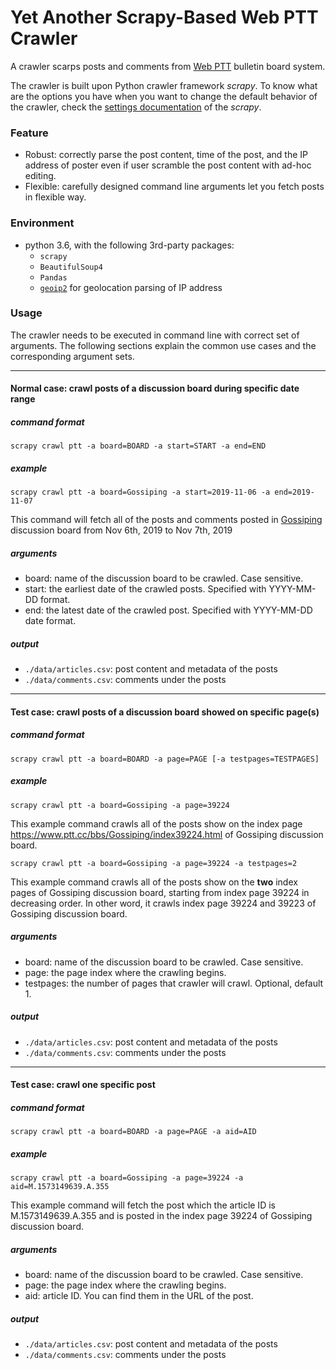 # Yet Another Scrapy-Based Web PTT Crawler

A crawler scarps posts and comments from [Web PTT](https://www.ptt.cc/bbs/index.html) bulletin board system.

The crawler is built upon Python crawler framework *scrapy*. To know what are the options you have when you want to change the default behavior of the crawler, check the [settings documentation](https://docs.scrapy.org/en/latest/topics/settings.html) of the *scrapy*.

### Feature

- Robust: correctly parse the post content, time of the post, and the IP address of poster even if user scramble the post content with ad-hoc editing.
- Flexible: carefully designed command line arguments let you fetch posts in flexible way. 

### Environment

- python 3.6, with the following 3rd-party packages:
  - `scrapy`
  - `BeautifulSoup4`
  - `Pandas`
  - [`geoip2`](https://pypi.org/project/geoip2/) for geolocation parsing of IP address

###  Usage

The crawler needs to be executed in command line with correct set of arguments.  The following sections explain the common use cases and the corresponding argument sets.

---------------------



#### Normal case: crawl posts of a discussion board during specific date range 

##### command format
`scrapy crawl ptt -a board=BOARD -a start=START -a end=END`

##### example

`scrapy crawl ptt -a board=Gossiping -a start=2019-11-06 -a end=2019-11-07`

This command will fetch all of the posts and comments posted in [Gossiping](https://www.ptt.cc/bbs/Gossiping/index.html) discussion board from Nov 6th, 2019 to Nov 7th, 2019

##### arguments

- board: name of the discussion board to be crawled. Case sensitive.
- start: the earliest date of the crawled posts. Specified with YYYY-MM-DD format. 
- end: the latest date of the crawled post. Specified with YYYY-MM-DD date format. 

##### output

- `./data/articles.csv`: post content and metadata of the posts
- `./data/comments.csv`: comments under the posts

------



#### Test case: crawl posts of a discussion board showed on specific page(s) 

##### command format

`scrapy crawl ptt -a board=BOARD -a page=PAGE [-a testpages=TESTPAGES]`

##### example

`scrapy crawl ptt -a board=Gossiping -a page=39224`

This example command crawls all of the posts show on the index page https://www.ptt.cc/bbs/Gossiping/index39224.html of Gossiping discussion board.

`scrapy crawl ptt -a board=Gossiping -a page=39224 -a testpages=2`

This example command crawls all of the posts show on the **two** index pages of Gossiping discussion board, starting from index page 39224 in decreasing order. In other word, it crawls index page 39224 and 39223 of Gossiping discussion board.

##### arguments

- board: name of the discussion board to be crawled. Case sensitive.
- page: the page index where the crawling begins. 
- testpages: the number of pages that crawler will crawl. Optional, default 1.

##### output

- `./data/articles.csv`: post content and metadata of the posts
- `./data/comments.csv`: comments under the posts

------------------



#### Test case:  crawl one specific post

##### command format

`scrapy crawl ptt -a board=BOARD -a page=PAGE -a aid=AID`

##### example

`scrapy crawl ptt -a board=Gossiping -a page=39224 -a aid=M.1573149639.A.355`

This example command will fetch the post which the article ID is M.1573149639.A.355 and is posted in the index page 39224 of Gossiping discussion board.

##### arguments

- board: name of the discussion board to be crawled. Case sensitive.
- page: the page index where the crawling begins. 
- aid: article ID. You can find them in the URL of the post.

##### output

- `./data/articles.csv`: post content and metadata of the posts
- `./data/comments.csv`: comments under the posts


